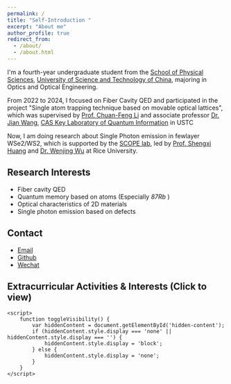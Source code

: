 ```yaml
---
permalink: /
title: "Self-Introduction "
excerpt: "About me"
author_profile: true
redirect_from: 
  - /about/
  - /about.html
---
```


I'm a fourth-year undergraduate student from the [School of Physical Sciences](https://en.physics.ustc.edu.cn/), [University of Science and Technology of China](https://en.ustc.edu.cn/), majoring in Optics and Optical Engineering.

From 2022 to 2024, I focused on Fiber Cavity QED and participated in the project "Single atom trapping technique based on movable optical lattices", which was supervised by [Prof. Chuan-Feng Li](http://lqcc.ustc.edu.cn/cfli/) and associate professor [Dr. Jian Wang](https://faculty.ustc.edu.cn/wangjian1), [CAS Key Laboratory of Quantum Information](https://lqcc.ustc.edu.cn/) in USTC

Now, I am doing research about Single Photon emission in fewlayer WSe2/WS2, which is supported by the [SCOPE lab](https://scopelab.rice.edu/), led by [Prof. Shengxi Huang](https://profiles.rice.edu/faculty/shengxi-huang) and [Dr. Wenjing Wu](https://scholar.google.com/citations?user=lm68m7kAAAAJ) at Rice University.

## Research Interests
- Fiber cavity QED
- Quantum memory based on atoms (Especially _87Rb_ )
- Optical characteristics of 2D materials
- Single photon emission based on defects

## Contact
- [Email](xzqtelux@mail.ustc.edu.cn)
- [Github](https://github.com/k-telux)
- [Wechat](../images/wechat.jpg)




<html lang="zh-cn">
<head>
    <meta charset="UTF-8">
    <meta name="viewport" content="width=device-width, initial-scale=1.0">
    <title>CV</title>
    <style>
        .hidden-content {
            display: none;
        }
        .clickable {
            cursor: pointer;
        }
    </style>
</head>
<body>
    <h2 class="clickable" onclick="toggleVisibility()">Extracurricular Activities & Interests (Click to view)</h2>
    <div class="hidden-content" id="hidden-content">
        <ul>
            <li>Member of the Student Union (2021 - 2023)</li>
            <li>Principal player of the wind section of the School Folk Orchestra --- <a herf="https://space.bilibili.com/64643274">NMOU</a> (2021 - 2023)</li>
            <li>Hobbys: music, travel, photography(especially aerial), gym, anime (also two-dimensional)</li>
            <li><a href="https://space.bilibili.com/89038571">Bilibili homepage</a> (You can find my aerial videos here 😜)<br></li>
            <li><a href="https://steamcommunity.com/id/xzqtelux/">Steam homepage </a>🤫<br></li>
        </ul>
    </div>

    <script>
        function toggleVisibility() {
            var hiddenContent = document.getElementById('hidden-content');
            if (hiddenContent.style.display === 'none' || hiddenContent.style.display === '') {
                hiddenContent.style.display = 'block';
            } else {
                hiddenContent.style.display = 'none';
            }
        }
    </script>
</body>
</html>

